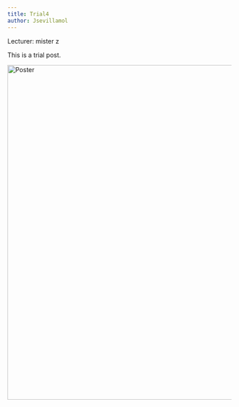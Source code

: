 ```yaml
---
title: Trial4
author: Jsevillamol
---
```

Lecturer: mister z

This is a trial post.

 <img src="http://www.chipshield.com/wp-content/uploads/2015/06/placeholder1.jpg" alt="Poster" style="width: 750px;"/>
